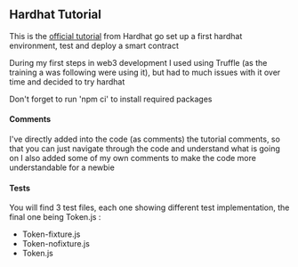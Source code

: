 ## Hardhat Tutorial
This is the [official tutorial](https://hardhat.org/tutorial) from Hardhat go set up a first hardhat environment, test and deploy a smart contract

During my first steps in web3 development I used using Truffle (as the training a was following were using it), but had to much issues with it over time and decided to try hardhat

Don't forget to run 'npm ci' to install required packages 

#### Comments
I've directly added into the code (as comments) the tutorial comments, so that you can just navigate through the code and understand what is going on
I also added some of my own comments to make the code more understandable for a newbie

#### Tests
You will find 3 test files, each one showing different test implementation, the final one being Token.js :
* Token-fixture.js
* Token-nofixture.js
* Token.js


